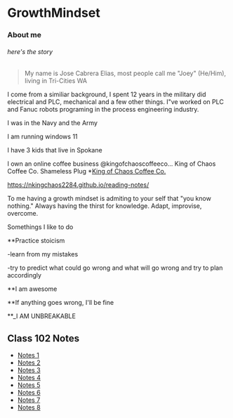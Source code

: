 # GrowthMindset

### About me

###### here's the story

>My name is Jose Cabrera Elias, most people call me "Joey" (He/Him), living in Tri-Cities WA

I come from a similiar background, I spent 12 years in the military did electrical and PLC, mechanical and a few other things. I"ve worked on PLC and 
Fanuc robots programing in the process engineering industry.

I was in the Navy and the Army

I am running windows 11

I have 3 kids that live in Spokane

I own an online coffee business @kingofchaoscoffeeco... King of Chaos Coffee Co. Shameless Plug
*[King of Chaos Coffee Co.](http://www.kingofchaoscoffeeco.com)

https://nkingchaos2284.github.io/reading-notes/

To me having a growth mindset is admiting to your self that "you know nothing." Always having the thirst for knowledge. Adapt, improvise, overcome. 

Somethings I like to do

**Practice stoicism

 -learn from my mistakes

 -try to predict what could go wrong and what will go wrong and try to plan accordingly

 **I am awesome

 **If anything goes wrong, I'll be fine

 **_I AM UNBREAKABLE

## Class 102 Notes

 - [Notes 1](notes1.md)
 - [Notes 2](notes2.md)
 - [Notes 3](notes3.md)
 - [Notes 4](notes4.md)
 - [Notes 5](notes5.md)
 - [Notes 6](notes6.md)
 - [Notes 7](notes7.md)
 - [Notes 8](notes8.md)


